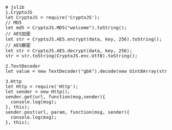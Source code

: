 <pre>

# jslib
1.CryptoJS
let CryptoJS = require('CryptoJS');
// MD5
let md5 = CryptoJS.MD5("welcome").toString();
// AES加密
let str = CryptoJS.AES.encrypt(data, key, 256).toString();
// AES解密
let str = CryptoJS.AES.decrypt(data, key, 256);        
str = str.toString(CryptoJS.enc.Utf8).toString();

2.TextDecoder
let value = new TextDecoder("gbk").decode(new Uint8Array(stream.slice(start, end)));

3.Http
let Http = require('Http');
let sender = new Http();
sender.get(url, function(msg,sender){
  console.log(msg);
}, this);
sender.post(url, param, function(msg, sender){
  console.log(msg);
}, this);

</pre>
